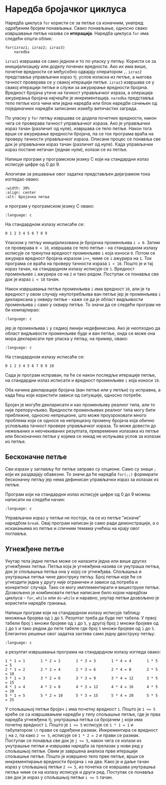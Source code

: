 # Наредба бројачког циклуса

Наредба циклуса `for` користи се за петље са коначним, унапред одређеним бројем
понављања. Свако понављање, односно свако извршавање петље назива се
**итерација**. Наредба циклуса `for` има следећи општи облик:

```text
for(izraz1; izraz2; izraz3)
    naredba
```

`izraz1` извршава се само једном и то по уласку у петљу. Користи се за
иницијализацију или доделу почених вредности. Ако их има више, почетне
вредности се међусобно одвајају оператором `,`. `izraz2` представља управљачки
израз тј. услов изласка из петље, а његова тачност проверава се у свакој
итерацији петље. `izraz3` извршава се у свакој итерацији петље и служи за
ажурирање вредности бројача. Вредност бројача утиче на тачност управљачког
израза, а операција ажурирања бројача најчешће је инкрементација. `naredba`
представља тело петље кога чини или једна наредба или блок наредби сачињен
од појединачних наредби записаних између витичастих заграда.

По уласку у `for` петљу извршава се додела почетних вредности, након чега се
проверава тачност управљачког израза. Ако је управљачки израз тачан (различит
од нуле), извршава се тело петље. Након тога врши се ажурирање вредности
бројача, па се ток програма враћа на проверу тачности управљачког израза.
Описани процес се понавља све док је управљачки израз тачан (различит од нуле).
Када управљачки израз постане нетачан (једнак нули), излази се из петље.

Напиши програм у програмском језику C који на стандардни излаз исписује
цифре од 0 до 9.

Алогитам за решавање овог задатка представљен дијаграмом тока изгледао овако:

```{image} images/postuslov.png
:width: 30%
:align: center
:alt: Бројачка петља
```

и програм у програмском језику C овако:

```{literalinclude} code/brojacki0.c
:language: c
```

На стандардном излазу исписаће се:

```text
0 1 2 3 4 5 6 7 8 9
```

Уласком у петљу иницијализована је бројачка променљива `i = 0`. Затим се
проверава `0 < 10`, извршава се тело петље - на стандардном излазу исписује се
тренутна вредност променљиве `i` која износи `0`. Потом се ажурира вредност
бројача изразом `i++`, чиме се `i` ажурира на `1`. Ток програма се враћа на
проверу тачности израза `1 < 10`. Пошто је и тај израз тачан, на стандардном
излазу исписује се `1`. Вредност променљиве `i` ажурира се на `2` и тако
редом. Поступак се понавља све док је израз `i < 10` тачан.

Након извршавања петље променљива `i` има вредност `10`, али је та вредност у
овом случају неупотребљива ван петље јер је променљива `i` декларисана у оквиру
петље - каже се да је област видљивости променљива `i` само у оквиру петље. То
значи да се следећи програм не би компајлирао:

```{literalinclude} code/brojacki1.c
:language: c
```

јер је променљива `i` у седмој линији недефинисана. Ако је неопходно да
област видљивости променљиве буде и ван петље, онда се може она мора
декларисати пре уласка у петљу, на пример, овако:

```{literalinclude} code/brojacki2.c
:language: c
```

На стандардном излазу исписаће се:

```text
0 1 2 3 4 5 6 7 8 9 10
```

Сада је програм исправан, па ће се након последље итерације петље, на
стандардни излаз исписати и вредност променљиве `i` која износи `10`.

Оба начина декларације бројача (ван петље или у петљи) су исправна, а када ћеш
који користити зависи од ситуације, односно потребе.

Бројач је могуће декларисати и као променљиву реалног типа, али то није
препоручљиво. Вредности променљивих реалног типа могу бити приближне, односно
непрецизне, што може проузроковати много проблема који се односе на непрецизну
промену бројача која обично условљава тачност провере управљачког израза. То
може довести до нежељених и неочекиваних резултата, превремених излазака из
петље или бесконачних петљи у којима се никад не испуњава услов за излазак из
петље.

## Бесконачне петље

Сви изрази у заглављу for петље заправо су опциони. Само су знаци `;` који их
раздвајају обавезни. То значи да ће наредба `for(;;)` формирати бесконачну
петљу јер нема дефинисан управљачки израз за излазак из петље.

Програм који на стандардни излаз исписује цифре од $0$ до $9$ можеш написати на
следећи начин:

```{literalinclude} code/brojacki3.c
:language: c
```

Управљачки израз у петљи не постоји, па се из петље "искаче" наредбом `break`.
Овај програм написан је само ради демонстрације, а о искакањима из петље и
сличним темама учићеш на крају овог поглавља.

## Угнежђене петље

Унутар тела једне петље може се налазити једна или више других угнежђених
петљи. Петља која је угнежђена назива се унутраша петља, док је спољашња петља
она у којој се угнежђава. Спољашња и унутрашња петља чине двоструку петљу. Број
петљи које ће се угнездити једна у другу није ограничен и зависи од потреба и
конкретног случаја. Тако се могу имплементирати и вишеструке петље. Дозвољено је
комбиновати петље написане било којом наредбом циклуса - `for`, `while` или
`do-while` и наравно, унутар петљи дозвољено је користити наредбе гранања.

Напиши програм који на стандардном излазу исписује таблицу множења бројева од
`1` до `5`. Резултат треба да буде пет табела. У првој табели број `1` множи
бројеве од `1` до `5`, у другој број `2` множи бројеве од `1` до `5` и тако
редом до пете табеле где број `5` множи бројеве од `1` до `5`. Елегантно решење
овог задатка захтева само једну двоструку петљу:

```{literalinclude} code/brojacki4.c
:language: c
```

а резултат извршавања програма на стандардном излазу изгледа овако:

```text
1 * 1 = 1       1 * 2 = 2       1 * 3 = 3       1 * 4 = 4       1 * 5 = 5
2 * 1 = 2       2 * 2 = 4       2 * 3 = 6       2 * 4 = 8       2 * 5 = 10
3 * 1 = 3       3 * 2 = 6       3 * 3 = 9       3 * 4 = 12      3 * 5 = 15
4 * 1 = 4       4 * 2 = 8       4 * 3 = 12      4 * 4 = 16      4 * 5 = 20
5 * 1 = 5       5 * 2 = 10      5 * 3 = 15      5 * 4 = 20      5 * 5 = 25
```

У спољашњој петљи бројач `i` има почетну вредност `1`. Пошто је `1 <= 5` креће
се са извршавањем наредби у телу спољашње петље, где је прва наредба угнежђена
тј. унутрашња петља са бројачем `j` који има почетну вредност `1`. Пошто је
`1 <= 5` исписује се `1 * 1 = 1` и табулатором `\t` прави се одређени размак.
Инкрементира се вредност `j` на `2`, па како `2 <= 5`, исписује се `1 * 2 = 2`
и прави се размак. Поступак се понавља све док је `j <= 5`, након чега се
излази из унутрашње петље и извршава наредба за прелазак у нови ред у спољашњој
петљи. Овим је завршена анализа прве итерацији спољашње петље. Пошто је
извршено тело прве петље, врши се инкрементирање вредности бројача `i` на два.
Како је и даље тачан израз у спољашњој петљи `2 <= 5`, из почетка се извршава
унутрашња петља чиме се на излазу исписује и други ред. Поступак се понавља све
док је израз у спољашњој петљи `i <= 5` тачан.
